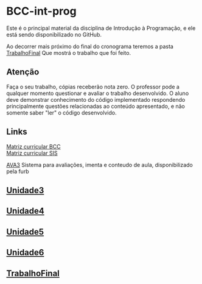 # BCC-int-prog

<!-- [@]TODO:INICIO atualizar -->
[AVA3]: <https://ava3.furb.br/course/view.php?id=40877&section=0> "AVA3 - Aulas"  
[Plano de Ensino]: <https://ava3.furb.br/course/view.php?id=40877&section=1> "AVA3 - Plano de Ensino"  
[Cronograma]: <./cronograma.md> "Cronograma" 

Este é o principal material da disciplina de Introdução à Programação, e ele está sendo disponibilizado no GitHub.

Ao decorrer mais próximo do final do cronograma teremos a pasta [TrabalhoFinal](../Trabalhos/TrabalhoFinal "TrabalhoFinal") Que mostrá o trabalho que foi feito.

## Atenção  

Faça o seu trabalho, cópias receberão nota zero. O professor pode a qualquer momento questionar e avaliar o trabalho desenvolvido. O aluno deve demonstrar conhecimento do código implementado respondendo principalmente questões relacionadas ao conteúdo apresentado, e não somente saber "ler" o código desenvolvido.  


## Links

[Matriz curricular BCC](<https://github.com/dalton-reis/dalton-reis/blob/main/_._/matriz_BCC.pdf> "Matriz curricular BCC")  
[Matriz curricular SIS](<https://github.com/dalton-reis/dalton-reis/blob/main/_._/matriz_SIS.pdf> "Matriz curricular SIS")  

[AVA3] Sistema para avaliações, imenta e conteudo de aula, disponibilizado pela furb



## [Unidade3](./Atividades/Unidade3 "Unidade3")

## [Unidade4](./Atividades/Unidade4 "Unidade4")

## [Unidade5](./Atividades/Unidade5 "Unidade5")

## [Unidade6](./Atividades/Unidade6 "Unidade6")

## [TrabalhoFinal](./Trabalhos "Trabalho Final")
